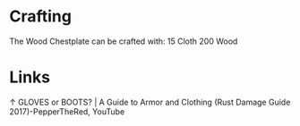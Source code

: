 # Crafting

The Wood Chestplate can be crafted with:
15 Cloth
200 Wood
# Links

↑ GLOVES or BOOTS? | A Guide to Armor and Clothing (Rust Damage Guide 2017)-PepperTheRed, YouTube

